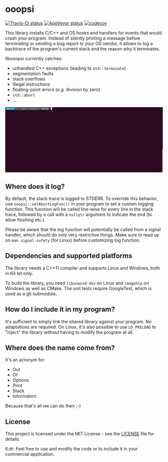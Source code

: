 # ooopsi

[![Travis-CI status](https://travis-ci.org/dermojo/ooopsi.svg?branch=master)](https://travis-ci.org/dermojo/ooopsi)
[![AppVeyor status](https://ci.appveyor.com/api/projects/status/github/dermojo/ooopsi?branch=master&svg=true)](https://ci.appveyor.com/project/dermojo/ooopsi)
[![codecov](https://codecov.io/gh/dermojo/ooopsi/branch/master/graph/badge.svg)](https://codecov.io/gh/dermojo/ooopsi)

This library installs C/C++ and OS hooks and handlers for events that would crash your program.
Instead of silently printing a message before terminating or sending a bug report to your OS vendor,
it allows to log a backtrace of the program's current stack and the reason why it terminates.

libooopsi currently catches:

* unhandled C++ exceptions (leading to `std::terminate`)
* segmentation faults
* stack overflows
* illegal instructions
* floating-point errors (e.g. division by zero)
* `std::abort`
* ...

![](docs/demo.gif)


## Where does it log?

By default, the stack trace is logged to STDERR. To override this behavior, use `ooopsi::setAbortLogFunc()` in your program to set a custom logging function. This function will
be called line-wise for every line in the stack trace, followed by a call with a `nullptr`
argument to indicate the end (to allow flushing etc.).

Please be aware that the log function will potentially be called from a signal handler, which
should do only very restrictive things. Make sure to read up on `man signal-safety` (for Linux)
before customizing log function.


## Dependencies and supported platforms

The library needs a C++11 compiler and supports Linux and Windows, both in 64 bit only.

To build the library, you need `libunwind-dev` on Linux and `imagehlp` on Windows as well
as CMake. The unit tests require GoogleTest, which is used as a git submodule.


## How do I include it in my program?

It's sufficient to simply link the shared library against your program. No adaptations are
required. On Linux, it's also possible to use `LD_PRELOAD` to "inject" the library without
having to modify the program at all.


## Where does the name come from?

It's an acronym for:
* Out
* Of
* Options
* Print
* Stack
* Information

Because that's all we can do then ;-)


## License

This project is licensed under the MIT License - see the [LICENSE](LICENSE) file for details.

tl;dr: Feel free to use and modify the code or to include it in your commercial application.
